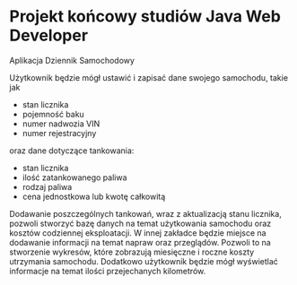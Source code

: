 # Projekt końcowy studiów Java Web Developer
Aplikacja Dziennik Samochodowy

Użytkownik będzie mógł ustawić i zapisać dane swojego samochodu, takie jak
- stan licznika
- pojemność baku
- numer nadwozia VIN
- numer rejestracyjny

oraz dane dotyczące tankowania:
- stan licznika
- ilość zatankowanego paliwa
- rodzaj paliwa 
- cena jednostkowa lub kwotę całkowitą

Dodawanie poszczególnych tankowań, wraz z aktualizacją stanu licznika, pozwoli stworzyć bazę danych na temat użytkowania samochodu oraz kosztów codziennej eksploatacji. W innej zakładce będzie miejsce na dodawanie informacji na temat napraw oraz przeglądów. 
Pozwoli to na stworzenie wykresów, które zobrazują miesięczne i roczne koszty utrzymania samochodu. Dodatkowo użytkownik będzie mógł wyświetlać informacje na temat ilości przejechanych kilometrów. 
